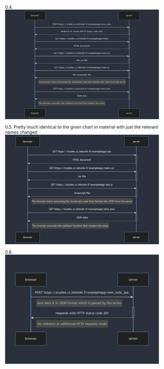 0.4.
![](https://github.com/SamiP7/fullstack-hy024/blob/main/osa0/pics/0.4.png)

0.5.
Pretty much identical to the given chart in material with just the relevant names changed
![](https://github.com/SamiP7/fullstack-hy024/blob/main/osa0/pics/0.5.png)

0.6.
![](https://github.com/SamiP7/fullstack-hy024/blob/main/osa0/pics/0.6.png)
